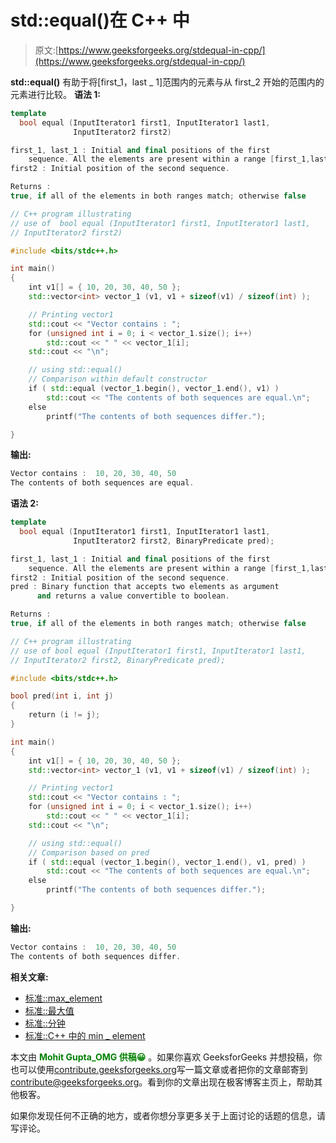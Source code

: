 # std::equal()在 C++ 中

> 原文:[https://www.geeksforgeeks.org/stdequal-in-cpp/](https://www.geeksforgeeks.org/stdequal-in-cpp/)

**std::equal()** 有助于将[first_1，last _ 1]范围内的元素与从 first_2 开始的范围内的元素进行比较。
**语法 1:**

```cpp
template 
  bool equal (InputIterator1 first1, InputIterator1 last1,
              InputIterator2 first2)

first_1, last_1 : Initial and final positions of the first
    sequence. All the elements are present within a range [first_1,last_1)
first2 : Initial position of the second sequence.

Returns : 
true, if all of the elements in both ranges match; otherwise false

```

```cpp
// C++ program illustrating
// use of  bool equal (InputIterator1 first1, InputIterator1 last1,
// InputIterator2 first2)

#include <bits/stdc++.h>

int main()
{
    int v1[] = { 10, 20, 30, 40, 50 };
    std::vector<int> vector_1 (v1, v1 + sizeof(v1) / sizeof(int) );

    // Printing vector1
    std::cout << "Vector contains : ";
    for (unsigned int i = 0; i < vector_1.size(); i++)
        std::cout << " " << vector_1[i];
    std::cout << "\n";

    // using std::equal()
    // Comparison within default constructor
    if ( std::equal (vector_1.begin(), vector_1.end(), v1) )
        std::cout << "The contents of both sequences are equal.\n";
    else
        printf("The contents of both sequences differ.");

}
```

**输出:**

```cpp
Vector contains :  10, 20, 30, 40, 50
The contents of both sequences are equal.

```

**语法 2:**

```cpp
template 
  bool equal (InputIterator1 first1, InputIterator1 last1,
              InputIterator2 first2, BinaryPredicate pred);

first_1, last_1 : Initial and final positions of the first
    sequence. All the elements are present within a range [first_1,last_1)
first2 : Initial position of the second sequence.
pred : Binary function that accepts two elements as argument 
      and returns a value convertible to boolean.

Returns : 
true, if all of the elements in both ranges match; otherwise false

```

```cpp
// C++ program illustrating
// use of bool equal (InputIterator1 first1, InputIterator1 last1,
// InputIterator2 first2, BinaryPredicate pred);

#include <bits/stdc++.h>

bool pred(int i, int j)
{
    return (i != j);
}

int main()
{
    int v1[] = { 10, 20, 30, 40, 50 };
    std::vector<int> vector_1 (v1, v1 + sizeof(v1) / sizeof(int) );

    // Printing vector1
    std::cout << "Vector contains : ";
    for (unsigned int i = 0; i < vector_1.size(); i++)
        std::cout << " " << vector_1[i];
    std::cout << "\n";

    // using std::equal()
    // Comparison based on pred
    if ( std::equal (vector_1.begin(), vector_1.end(), v1, pred) )
        std::cout << "The contents of both sequences are equal.\n";
    else
        printf("The contents of both sequences differ.");

}
```

**输出:**

```cpp
Vector contains :  10, 20, 30, 40, 50
The contents of both sequences differ.

```

**相关文章:**

*   [标准::max_element](https://www.geeksforgeeks.org/stdmax_element-in-cpp/)
*   [标准::最大值](https://www.geeksforgeeks.org/stdmax-in-cpp/)
*   [标准::分钟](https://www.geeksforgeeks.org/stdmin-in-cpp/)
*   [标准::C++ 中的 min _ element](https://www.geeksforgeeks.org/stdmin_element-in-cpp/)

本文由 <font color="green">**Mohit Gupta_OMG 供稿😀**</font> 。如果你喜欢 GeeksforGeeks 并想投稿，你也可以使用[contribute.geeksforgeeks.org](http://www.contribute.geeksforgeeks.org)写一篇文章或者把你的文章邮寄到 contribute@geeksforgeeks.org。看到你的文章出现在极客博客主页上，帮助其他极客。

如果你发现任何不正确的地方，或者你想分享更多关于上面讨论的话题的信息，请写评论。
